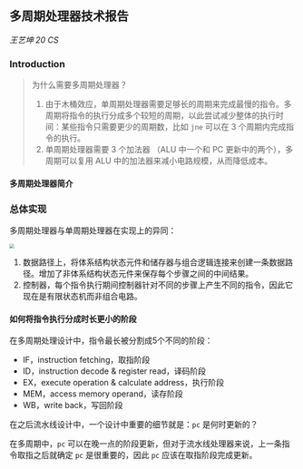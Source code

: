## 多周期处理器技术报告

*王艺坤 20 CS*

### Introduction



> 为什么需要多周期处理器？
>
> 1. 由于木桶效应，单周期处理器需要足够长的周期来完成最慢的指令。多周期将指令的执行分成多个较短的周期，以此尝试减少整体的执行时间：某些指令只需要更少的周期数，比如 `jne` 可以在 3 个周期内完成指令的执行。
> 2. 单周期处理器需要 3 个加法器 （ALU 中一个和 PC 更新中的两个），多周期可以复用 ALU 中的加法器来减小电路规模，从而降低成本。

#### 多周期处理器简介



### 总体实现

多周期处理器与单周期处理器在实现上的异同：

<img src="https://cdn.jsdelivr.net/gh/ekonwang/images@master/img/MultiCircleMIPS.png" style="zoom:50%;" />

1. 数据路径上，将体系结构状态元件和储存器与组合逻辑连接来创建一条数据路径。增加了非体系结构状态元件来保存每个步骤之间的中间结果。
2. 控制器，每个指令执行期间控制器针对不同的步骤上产生不同的指令，因此它现在是有限状态机而非组合电路。

#### 如何将指令执行分成时长更小的阶段

在多周期处理设计中，指令最长被分割成5个不同的阶段：

- IF，instruction fetching，取指阶段
- ID，instruction decode & register read，译码阶段
- EX，execute operation & calculate address，执行阶段
- MEM，access memory operand，读存阶段
- WB，write back，写回阶段

在之后流水线设计中，一个设计中重要的细节就是：`pc` 是何时更新的？

在多周期中，`pc` 可以在晚一点的阶段更新，但对于流水线处理器来说，上一条指令取指之后就确定 `pc` 是很重要的，因此 `pc` 应该在取指阶段完成更新。

















